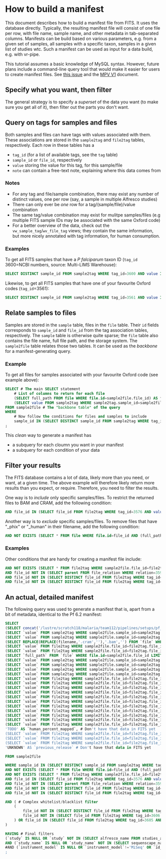 # How to build a manifest
This document describes how to build a manifest file from FITS.
It uses the database directly.
Typically, the resulting manifest file will consist of one file per row, with file name, sample name, and other metadata in tab-separated columns.
Manifests can be build based on various parameters, e.g. from a given set of samples, all samples with a specific taxon, samples in a given list of studies wtc.
Such a manifest can be used as input for a data build, e.g. with vr-pipe.

This tutorial assumes a basic knowledge of MySQL syntax.
However, future plans include a command-line query tool that would make it easier for users to create manifest files.
See [this issue](https://github.com/malariagen/fits/issues/37) and the [MPV V1](https://github.com/wtsi-team112/fits/blob/master/documentation/mvp_v1.md) document.


## Specify what you want, then filter
The general strategy is to specify a _superset_ of the data you want (to make sure you get all of it), then filter out the parts you don't want.


## Query on tags for samples and files
Both samples and files can have tags with values associated with them.
These associations are stored in the `sample2tag` and `file2tag` tables, respectively.
Each row in these tables has a
* `tag_id` (for a list of available tags, see the `tag` table)
* `sample_id` or `file_id`, respectively
* `value` storing the value for this tag, for this sample/file
* `note` can contain a free-text note, explaining where this data comes from

### Notes
* For any tag and file/sample combination, there may exist any number of distinct values, one per row (say, a sample in multiple Alfresco studies)
* There can only ever be _one_ row for a tag/(sample/file)/value combination
* The same tag/value combination may exist for mulitpe samples/files (e.g multiple FITS sample IDs may be associated with the same Oxford code)
* For a better overview of the data, check out the `vw_sample_tag`/`wv_file_tag` views; they contain the same information, but more nicely annotated with tag information, for human consumption.

### Examples
To get all FITS samples that have a _P falciparum_ taxon ID (`tag_id` 3600=NCBI numbers, source: Multi-LIMS Warehouse):
```sql
SELECT DISTINCT sample_id FROM sample2tag WHERE tag_id=3600 AND value IN (5833,36329,5847,57267,137071);
```
Likewise, to get all FITS samples that have one of your favourite Oxford codes (`tag_id`=3561):
```sql
SELECT DISTINCT sample_id FROM sample2tag WHERE tag_id=3561 AND value IN ("AA0023-C","PF0480-C","WT3332-C");
```

## Relate samples to files
Samples are stored in the `sample` table, files in the `file` table.
Their `id` fields corresponds to `sample_id` and `file_id` from the tag association tables, respectively.
The `sample` table is otherwise quite sparse; the `file` table also contains the file name, full file path, and the storage system.
The `sample2file` table relates those two tables.
It can be used as the _backbone_ for a manifest-generating query.

### Example
To get all files for samples associated with your favourite Oxford code (see example above):
```sql
SELECT # The main SELECT statement
	# List of columns to return for each file
	(SELECT full_path FROM file WHERE file.id=sample2file.file_id) AS file_full_path, # The full path of the file
	(SELECT value FROM sample2tag WHERE sample2tag.sample_id=sample2file.sample_id AND tag_id=3561 LIMIT 1) AS oxford_code # The Oxford code of the sample; note the "LIMIT 1" to ensure only one value!
FROM sample2file # The "backbone table" of the query
WHERE
	# Now follow the conditions for files and samples to include
	sample_id IN (SELECT DISTINCT sample_id FROM sample2tag WHERE tag_id=3561 AND value IN ("AA0023-C","PF0480-C","WT3332-C")) # This subquery is the same as in the tag example!
;
```
This _clean_ way to generate a manifest has
* a subquery for each cloumn you want in your manifest
* a subquery for each condition of your data

## Filter your results
The FITS database contains a lot of data, likely more than you need, or want, at a given time.
The above example will therefore likely return more results than you expect, or require.
Therefore, you need to filter the results.

One way is to _include_ only specific samples/files. To restrict the returned files to BAM and CRAM, add the following condition:
```sql
AND file_id IN (SELECT file_id FROM file2tag WHERE tag_id=3576 AND value IN ('bam','cram')) # Only BAM or CRAM
```

Another way is to _exclude_ specific samples/files. To remove files that have "\_phix" or "\_human" in their filename, add the following condition:
```sql
AND NOT EXISTS (SELECT * FROM file WHERE file.id=file_id AND (full_path LIKE "%\_phix%" OR full_path LIKE "%\_human%") ) # Exclude phiX/human
```
### Examples
Other conditions that are handy for creating a manifest file include:
```sql
AND NOT EXISTS (SELECT * FROM file2tag WHERE sample2file.file_id=file2tag.file_id AND tag_id=8 AND `value`='0') # Exclude zero-size files, where file size is set
AND file_id NOT IN (SELECT parent FROM file_relation WHERE relation=3595) # Only one of multiple, equivalent data files (e.g. BAM and CRAM with identical data)
AND file_id NOT IN (SELECT DISTINCT file_id FROM file2tag WHERE tag_id=3592 AND `value`='GBS') # Exclude genotyping-by-sequencing files
AND file_id NOT IN (SELECT DISTINCT file_id FROM file2tag WHERE tag_id=3577 AND `value`='0') # Exclude files with zero reads
```


## An actual, detailed manifest
The following query was used to generate a manifest that is, apart from a bit of metadata, identical to the Pf 6.2 manifest:
```sql
SELECT
(SELECT concat('/lustre/scratch118/malaria/team112/pipelines/setups/pf_62/input/',filename) FROM `file` WHERE file.id=file_id) AS `path`,
(SELECT `value` FROM sample2tag WHERE sample2file.sample_id=sample2tag.sample_id AND tag_id=3604 LIMIT 1) AS `study`,
(SELECT `value` FROM sample2tag WHERE sample2file.sample_id=sample2tag.sample_id AND tag_id IN (3589,3561) ORDER BY tag_id LIMIT 1) AS `sample`, # Sample name; Oxford code first, fallback to Sequenscape
(SELECT REPLACE(REPLACE(filename,'.cram',''),'.bam','') FROM `file` WHERE file.id=file_id) AS `lane`, # Lane; odd thing in original manifest
(SELECT `value` FROM file2tag WHERE sample2file.file_id=file2tag.file_id AND tag_id=3577 LIMIT 1) AS `reads`, # Number of reads
(SELECT `value` FROM file2tag WHERE sample2file.file_id=file2tag.file_id AND tag_id=3584 LIMIT 1) AS `paired`, # Paired reads?
(SELECT `full_path` FROM `file` WHERE file.id=sample2file.file_id LIMIT 1) AS `irods_path`, # File on iRODs
(SELECT `value` FROM sample2tag WHERE sample2file.sample_id=sample2tag.sample_id AND tag_id=3586 LIMIT 1) AS `sanger_sample_id`, # Sequenscape sample name
(SELECT `value` FROM sample2tag WHERE sample2file.sample_id=sample2tag.sample_id AND tag_id=3600 LIMIT 1) AS `taxon_id`,
(SELECT `value` FROM sample2tag WHERE sample2file.sample_id=sample2tag.sample_id AND tag_id=3593 LIMIT 1) AS `study_lims`, # Sequenscape study ID
(SELECT `value` FROM sample2tag WHERE sample2file.sample_id=sample2tag.sample_id AND tag_id=3594 LIMIT 1) AS `study_name`, # Sequenscape study name
(SELECT `value` FROM file2tag WHERE sample2file.file_id=file2tag.file_id AND tag_id=3578 LIMIT 1) AS `id_run`, # Run number
(SELECT `value` FROM file2tag WHERE sample2file.file_id=file2tag.file_id AND tag_id=3571 LIMIT 1) AS `position`, # Lane number
(SELECT `value` FROM file2tag WHERE sample2file.file_id=file2tag.file_id AND tag_id=3569 LIMIT 1) AS `tag_index`,
(SELECT `value` FROM file2tag WHERE sample2file.file_id=file2tag.file_id AND tag_id=3599 LIMIT 1) AS `qc_complete`,
(SELECT `value` FROM file2tag WHERE sample2file.file_id=file2tag.file_id AND tag_id=3581 LIMIT 1) AS `manual_qc`,
(SELECT `value` FROM file2tag WHERE sample2file.file_id=file2tag.file_id AND tag_id=3599 LIMIT 1)  AS `description`, # Duplicate of qc_complete; not sure what this is supposed to be
(SELECT `value` FROM file2tag WHERE sample2file.file_id=file2tag.file_id AND tag_id=3596 LIMIT 1) AS `instrument_name`,
(SELECT `value` FROM file2tag WHERE sample2file.file_id=file2tag.file_id AND tag_id=3597 LIMIT 1) AS `instrument_model`,
(SELECT `value` FROM file2tag WHERE sample2file.file_id=file2tag.file_id AND tag_id=3566 LIMIT 1) AS `forward_read_length`,
(SELECT `value` FROM file2tag WHERE sample2file.file_id=file2tag.file_id AND tag_id=3564 LIMIT 1) AS `requested_insert_size_from`,
(SELECT `value` FROM file2tag WHERE sample2file.file_id=file2tag.file_id AND tag_id=3565 LIMIT 1) AS `requested_insert_size_to`,
'TODO' AS `human_percent_mapped`, # Don't have that data in FITS yet
(SELECT `value` FROM file2tag WHERE sample2file.file_id=file2tag.file_id AND tag_id=3607 LIMIT 1) AS `subtrack_filename`,
(SELECT `value` FROM file2tag WHERE sample2file.file_id=file2tag.file_id AND tag_id=3609 LIMIT 1) AS `subtrack_files_bytes`,
(SELECT `value` FROM file2tag WHERE sample2file.file_id=file2tag.file_id AND tag_id=3602 LIMIT 1) AS `ebi_run_acc`,
'UNKNOWN' AS `previous_release` # Don't have that data in FITS yet

FROM sample2file

WHERE sample_id IN (SELECT DISTINCT sample_id FROM sample2tag WHERE tag_id=3600 AND value IN (5833,36329,5847,57267,137071)) # Get all P falciparum samples
AND NOT EXISTS (SELECT * FROM file WHERE file.id=file_id AND (full_path LIKE "%phix%" OR full_path LIKE "%\_human%") ) # Exclude phiX/human
AND NOT EXISTS (SELECT * FROM file2tag WHERE sample2file.file_id=file2tag.file_id AND tag_id=8 AND `value`='0') # Exclude zero-size files, where file size is set
AND file_id IN (SELECT file_id FROM file2tag WHERE tag_id=3576 AND value IN ('bam','cram')) # Only BAM or CRAM
AND file_id NOT IN (SELECT parent FROM file_relation WHERE relation=3595) # Only one of multiple data files (e.g. BAM and CRAM with identical data)
AND file_id NOT IN (SELECT DISTINCT file_id FROM file2tag WHERE tag_id=3592 AND `value`='GBS') # Exclude genotyping-by-sequencing files
AND file_id NOT IN (SELECT DISTINCT file_id FROM file2tag WHERE tag_id=3577 AND `value`='0') # Exclude files with zero reads

AND ( # Complex whitelist/blacklist filter
	(
		file_id NOT IN (SELECT DISTINCT file_id FROM file2tag WHERE tag_id=3581 AND `value`='0') AND # Remove files with manual QC=0,
		file_id NOT IN (SELECT file_id FROM file2tag WHERE tag_id=3606 AND `value`='6.2') # and files blacklisted for 6.2
	) OR file_id IN (SELECT file_id FROM file2tag WHERE tag_id=3605 AND `value`='6.2') # UNLESS whitelisted for 6.2
)

HAVING # Final filters
(`study` IS NULL OR `study` NOT IN (SELECT alfresco_name FROM studies_as_filters WHERE use_in_62=0) ) # Bad Alfresco study names
AND (`study_name` IS NULL OR `study_name` NOT IN (SELECT sequenscape_name FROM studies_as_filters WHERE use_in_62=0) ) # Bad Sequenscape study names
#AND (`instrument_model` IS NULL OR `instrument_model`!='MiSeq' OR `id_run` IN ('13809','13810')) # Exclude MiSeq except for two specific run IDs; THIS DOESN'T DO ANYTHING
;
```
